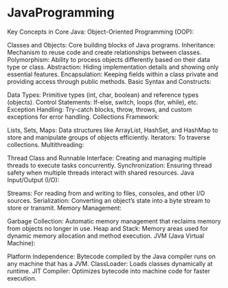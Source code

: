 # JavaProgramming
Key Concepts in Core Java:
Object-Oriented Programming (OOP):

Classes and Objects: Core building blocks of Java programs.
Inheritance: Mechanism to reuse code and create relationships between classes.
Polymorphism: Ability to process objects differently based on their data type or class.
Abstraction: Hiding implementation details and showing only essential features.
Encapsulation: Keeping fields within a class private and providing access through public methods.
Basic Syntax and Constructs:

Data Types: Primitive types (int, char, boolean) and reference types (objects).
Control Statements: If-else, switch, loops (for, while), etc.
Exception Handling: Try-catch blocks, throw, throws, and custom exceptions for error handling.
Collections Framework:

Lists, Sets, Maps: Data structures like ArrayList, HashSet, and HashMap to store and manipulate groups of objects efficiently.
Iterators: To traverse collections.
Multithreading:

Thread Class and Runnable Interface: Creating and managing multiple threads to execute tasks concurrently.
Synchronization: Ensuring thread safety when multiple threads interact with shared resources.
Java Input/Output (I/O):

Streams: For reading from and writing to files, consoles, and other I/O sources.
Serialization: Converting an object’s state into a byte stream to store or transmit.
Memory Management:

Garbage Collection: Automatic memory management that reclaims memory from objects no longer in use.
Heap and Stack: Memory areas used for dynamic memory allocation and method execution.
JVM (Java Virtual Machine):

Platform Independence: Bytecode compiled by the Java compiler runs on any machine that has a JVM.
ClassLoader: Loads classes dynamically at runtime.
JIT Compiler: Optimizes bytecode into machine code for faster execution.
